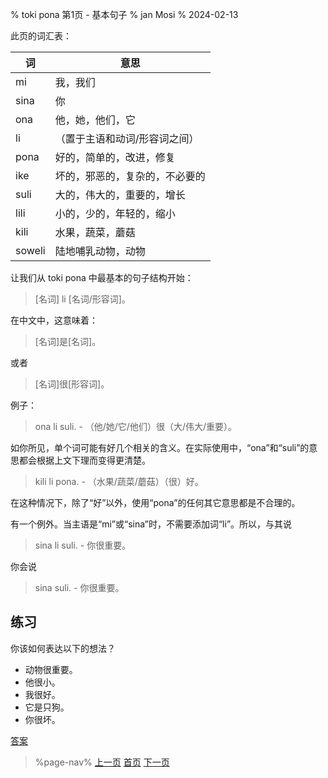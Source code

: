 % toki pona 第1页 - 基本句子
% jan Mosi
% 2024-02-13

此页的词汇表：

| 词     | 意思                           |
| ------ | ------------------------------ |
| mi     | 我，我们                   |
| sina   | 你                             |
| ona    | 他，她，他们，它               |
| li     | （置于主语和动词/形容词之间）  |
| pona   | 好的，简单的，改进，修复       |
| ike    | 坏的，邪恶的，复杂的，不必要的 |
| suli   | 大的，伟大的，重要的，增长     |
| lili   | 小的，少的，年轻的，缩小       |
| kili   | 水果，蔬菜，蘑菇               |
| soweli | 陆地哺乳动物，动物             |

让我们从 toki pona 中最基本的句子结构开始：

> [名词] li [名词/形容词]。

在中文中，这意味着：

> [名词]是[名词]。

或者

> [名词]很[形容词]。

例子：

> ona li suli. - （他/她/它/他们）很（大/伟大/重要）。

如你所见，单个词可能有好几个相关的含义。在实际使用中，“ona”和“suli”的意思都会根据上文下理而变得更清楚。

> kili li pona. - （水果/蔬菜/蘑菇）（很）好。

在这种情况下，除了“好”以外，使用“pona”的任何其它意思都是不合理的。

有一个例外。当主语是“mi”或“sina”时，不需要添加词“li”。所以，与其说

> sina li suli. - 你很重要。

你会说

> sina suli. - 你很重要。

## 练习

你该如何表达以下的想法？

* 动物很重要。
* 他很小。
* 我很好。
* 它是只狗。
* 你很坏。

[答案](zh/answers#p1)

> %page-nav%
> [上一页](zh/0)
> [首页](zh)
> [下一页](zh/2)
